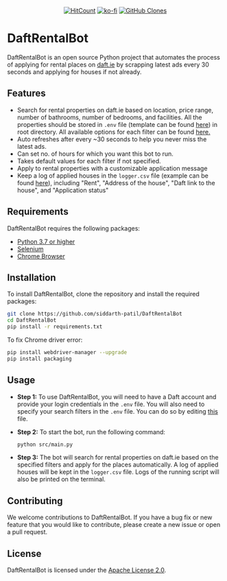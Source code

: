 <p align="center">
    <a href="http://hits.dwyl.com/siddarth-patil/repo/DaftRentalBot"><img src="https://hits.dwyl.com/siddarth-patil/repo/DaftRentalBot.svg?style=flat-square" alt="HitCount"></a>
    <a href="https://ko-fi.com/P5P5HAOTL"><img src="https://ko-fi.com/img/githubbutton_sm.svg" alt="ko-fi"></a>
    <a href='https://github.com/MShawon/github-clone-count-badge'><img alt='GitHub Clones' src='https://img.shields.io/badge/dynamic/json?color=success&label=Clone&query=count&url=https://gist.githubusercontent.com/siddarth-patil/51a993d18f4c3d624dd5c11473ef64c2/raw/clone.json&logo=github'></a>
</p>

# DaftRentalBot

DaftRentalBot is an open source Python project that automates the process of applying for rental places on [daft.ie](https://www.daft.ie/) by scrapping latest ads every 30 seconds and applying for houses if not already.

## Features

-   Search for rental properties on daft.ie based on location, price range, number of bathrooms, number of bedrooms, and facilities. All the properties should be stored in `.env` file (template can be found [here](.env)) in root directory. All available options for each filter can be found [here.](available_filters.md)
-   Auto refreshes after every ~30 seconds to help you never miss the latest ads.
-   Can set no. of hours for which you want this bot to run.
-   Takes default values for each filter if not specified.
-   Apply to rental properties with a customizable application message
-   Keep a log of applied houses in the `logger.csv` file (example can be found [here](logger.csv)), including "Rent", "Address of the house", "Daft link to the house", and "Application status"

## Requirements

DaftRentalBot requires the following packages:

-   [Python 3.7 or higher](https://www.python.org/downloads/)
-   [Selenium](https://pypi.org/project/selenium/)
-   [Chrome Browser](https://www.google.com/intl/en_ie/chrome/)

## Installation

To install DaftRentalBot, clone the repository and install the required packages:

```bash
git clone https://github.com/siddarth-patil/DaftRentalBot
cd DaftRentalBot
pip install -r requirements.txt
```

To fix Chrome driver error:

```bash
pip install webdriver-manager --upgrade
pip install packaging
```

## Usage

-   **Step 1:** To use DaftRentalBot, you will need to have a Daft account and provide your login credentials in the `.env` file. You will also need to specify your search filters in the `.env` file. You can do so by editing [this](.env) file.

-   **Step 2:** To start the bot, run the following command:

    ```bash
    python src/main.py
    ```

-   **Step 3:** The bot will search for rental properties on daft.ie based on the specified filters and apply for the places automatically. A log of applied houses will be kept in the `logger.csv` file. Logs of the running script will also be printed on the terminal.

## Contributing

We welcome contributions to DaftRentalBot. If you have a bug fix or new feature that you would like to contribute, please create a new issue or open a pull request.

## License

DaftRentalBot is licensed under the [Apache License 2.0](https://github.com/siddarth-patil/daft_automation/blob/6fc05f2908f719292cffc0017543f5c92bebb6db/LICENSE).
